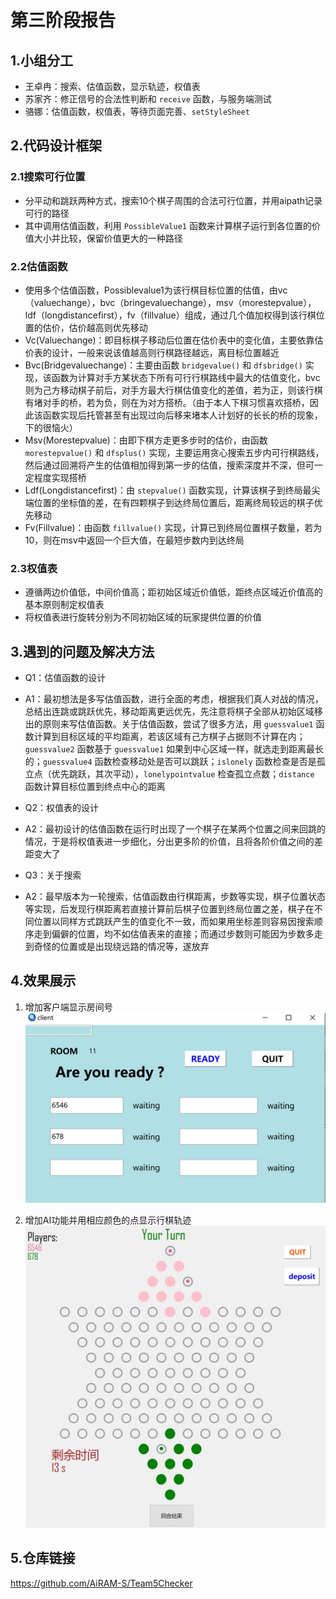 # 第三阶段报告

## 1.小组分工

+ 王卓冉：搜索、估值函数，显示轨迹，权值表
+ 苏家齐：修正信号的合法性判断和 `receive` 函数，与服务端测试
+ 骆娜：估值函数，权值表，等待页面完善、`setStyleSheet`

## 2.代码设计框架

### 2.1搜索可行位置
+ 分平动和跳跃两种方式，搜索10个棋子周围的合法可行位置，并用aipath记录可行的路径
+ 其中调用估值函数，利用 `PossibleValue1` 函数来计算棋子运行到各位置的价值大小并比较，保留价值更大的一种路径

### 2.2估值函数
+ 使用多个估值函数，Possiblevalue1为该行棋目标位置的估值，由vc（valuechange），bvc（bringevaluechange），msv（morestepvalue），ldf（longdistancefirst），fv（fillvalue）组成，通过几个值加权得到该行棋位置的估价，估价越高则优先移动
+ Vc(Valuechange)：即目标棋子移动后位置在估价表中的变化值，主要依靠估价表的设计，一般来说该值越高则行棋路径越远，离目标位置越近
+ Bvc(Bridgevaluechange)：主要由函数 `bridgevalue()` 和 `dfsbridge()` 实现，该函数为计算对手方某状态下所有可行行棋路线中最大的估值变化，bvc则为己方移动棋子前后，对手方最大行棋估值变化的差值，若为正，则该行棋有堵对手的桥，若为负，则在为对方搭桥。（由于本人下棋习惯喜欢搭桥，因此该函数实现后托管甚至有出现过向后移来堵本人计划好的长长的桥的现象，下的很恼火）
+ Msv(Morestepvalue)：由即下棋方走更多步时的估价，由函数 `morestepvalue()` 和 `dfsplus()` 实现，主要运用贪心搜索五步内可行棋路线，然后通过回溯将产生的估值相加得到第一步的估值，搜索深度并不深，但可一定程度实现搭桥
+ Ldf(Longdistancefirst)：由 `stepvalue()` 函数实现，计算该棋子到终局最尖端位置的坐标值的差，在有四颗棋子到达终局位置后，距离终局较远的棋子优先移动
+ Fv(Fillvalue)：由函数 `fillvalue()` 实现，计算已到终局位置棋子数量，若为10，则在msv中返回一个巨大值，在最短步数内到达终局

### 2.3权值表
+ 遵循两边价值低，中间价值高；距初始区域近价值低，距终点区域近价值高的基本原则制定权值表
+ 将权值表进行旋转分别为不同初始区域的玩家提供位置的价值

## 3.遇到的问题及解决方法

+ Q1：估值函数的设计
+ A1：最初想法是多写估值函数，进行全面的考虑，根据我们真人对战的情况，总结出连跳或跳跃优先，移动距离更远优先，先注意将棋子全部从初始区域移出的原则来写估值函数。关于估值函数，尝试了很多方法，用 `guessvalue1` 函数计算到目标区域的平均距离，若该区域有己方棋子占据则不计算在内；`guessvalue2` 函数基于 `guessvalue1` 如果到中心区域一样，就选走到距离最长的；`guessvalue4` 函数检查移动处是否可以跳跃；`islonely` 函数检查是否是孤立点（优先跳跃，其次平动），`lonelypointvalue` 检查孤立点数；`distance` 函数计算目标位置到终点中心的距离

+ Q2：权值表的设计
+ A2：最初设计的估值函数在运行时出现了一个棋子在某两个位置之间来回跳的情况，于是将权值表进一步细化，分出更多阶的价值，且将各阶价值之间的差距变大了

+ Q3：关于搜索
+ A2：最早版本为一轮搜索，估值函数由行棋距离，步数等实现，棋子位置状态等实现，后发现行棋距离若直接计算前后棋子位置到终局位置之差，棋子在不同位置以同样方式跳跃产生的值变化不一致，而如果用坐标差则容易因搜索顺序走到偏僻的位置，均不如估值表来的直接；而通过步数则可能因为步数多走到奇怪的位置或是出现绕远路的情况等，遂放弃

## 4.效果展示

1. 增加客户端显示房间号
![image1](img3/waiting.png)

2. 增加AI功能并用相应颜色的点显示行棋轨迹
![image2](img3/checkertable.png)

## 5.仓库链接

<https://github.com/AiRAM-S/Team5Checker>
